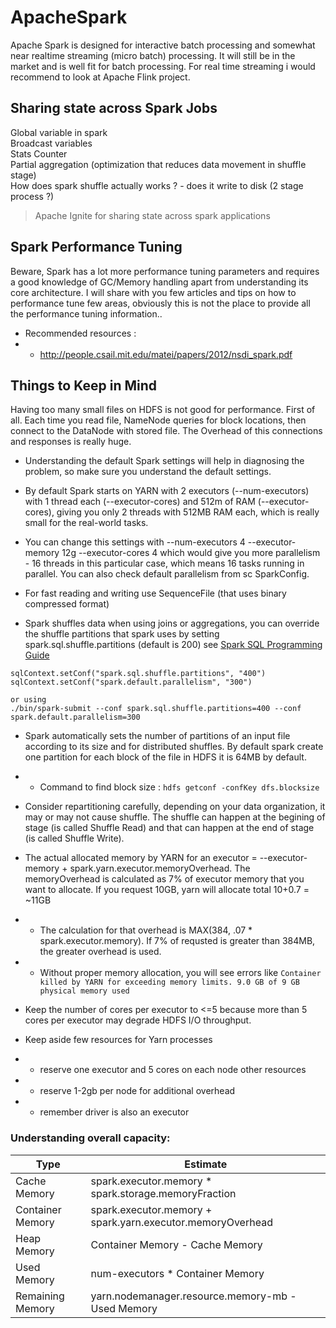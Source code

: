 # ApacheSpark
Apache Spark is designed for interactive batch processing and somewhat near realtime streaming (micro batch) processing. It will still be in the market and is well fit for batch processing. For real time streaming i would recommend to look at Apache Flink project.

## Sharing state across Spark Jobs
Global variable in spark   
Broadcast variables   
Stats Counter   
Partial aggregation (optimization that reduces data movement in shuffle stage)   
How does spark shuffle actually works ? - does it write to disk (2 stage process ?)   

 
> Apache Ignite for sharing state across spark applications

## Spark Performance Tuning
Beware, Spark has a lot more performance tuning parameters and requires a good knowledge of GC/Memory handling apart from understanding its core architecture. I will share with you few articles and tips on how to performance tune few areas, obviously this is not the place to provide all the performance tuning information..

* Recommended resources :
* * http://people.csail.mit.edu/matei/papers/2012/nsdi_spark.pdf


## Things to Keep in Mind
Having too many small files on HDFS is not good for performance. First of all. Each time you read file, NameNode queries for block locations, then connect to the DataNode with stored file. The Overhead of this connections and responses is really huge.

* Understanding the  default Spark settings will help in diagnosing the problem, so make sure you understand the default settings. 
* By default Spark starts on YARN with 2 executors (--num-executors) with 1 thread each (--executor-cores) and 512m of RAM (--executor-cores), giving you only 2 threads with 512MB RAM each, which is really small for the real-world tasks.
* You can change this settings with --num-executors 4 --executor-memory 12g --executor-cores 4 which would give you more parallelism - 16 threads in this particular case, which means 16 tasks running in parallel. You can also check default parallelism from sc SparkConfig.
* For fast reading and writing use SequenceFile (that uses binary compressed format)

* Spark shuffles data when using joins or aggregations, you can override the shuffle partitions that spark uses by setting spark.sql.shuffle.partitions (default is 200) see [Spark SQL Programming Guide](http://spark.apache.org/docs/latest/sql-programming-guide.html#other-configuration-options)

```
sqlContext.setConf("spark.sql.shuffle.partitions", "400")
sqlContext.setConf("spark.default.parallelism", "300")

or using 
./bin/spark-submit --conf spark.sql.shuffle.partitions=400 --conf spark.default.parallelism=300
```
* Spark automatically sets the number of partitions of an input file according to its size and for distributed shuffles. By default spark create one partition for each block of the file in HDFS it is 64MB by default.
* * Command to find block size : `hdfs getconf -confKey dfs.blocksize`

* Consider repartitioning carefully, depending on your data organization, it may or may not cause shuffle. The shuffle can happen at the begining of stage (is called Shuffle Read) and that can happen at the end of stage (is called Shuffle Write).

* The actual allocated memory by YARN for an executor = --executor-memory + spark.yarn.executor.memoryOverhead. The memoryOverhead is calculated as 7% of executor memory that you want to allocate. If you request 10GB, yarn will allocate total 10+0.7 = ~11GB
* * The calculation for that overhead is MAX(384, .07 * spark.executor.memory). If 7% of requsted is greater than 384MB, the greater overhead is used.
* * Without proper memory allocation, you will see errors like `Container killed by YARN for exceeding memory limits. 9.0 GB of 9 GB physical memory used`
* Keep the number of cores per executor to  <=5 because more than 5 cores per executor may degrade HDFS I/O throughput.
* Keep aside few resources for Yarn processes
* * reserve one executor and 5 cores on each node other resources
* * reserve 1-2gb per node for additional overhead
* * remember driver is also an executor

### Understanding overall capacity:

|Type|Estimate|
|------------|-------------------|
|Cache Memory |	spark.executor.memory * spark.storage.memoryFraction|
|Container Memory	| spark.executor.memory + spark.yarn.executor.memoryOverhead|
|Heap Memory	| Container Memory - Cache Memory|
|Used Memory	| num-executors * Container Memory|
|Remaining Memory	| yarn.nodemanager.resource.memory-mb - Used Memory|


